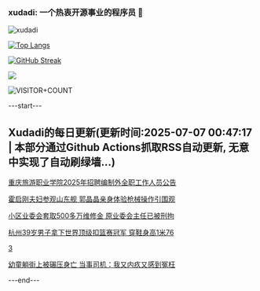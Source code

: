 ### xudadi: 一个热衷开源事业的程序员 👋

![xudadi](https://github-readme-stats-git-masterorgs-github-readme-stats-team.vercel.app/api?username=xudadi)

[![Top Langs](https://github-readme-stats.vercel.app/api/top-langs/?username=xudadi)](https://github.com/anuraghazra/github-readme-stats)

[![GitHub Streak](https://streak-stats.demolab.com?user=xudadi&locale=zh_Hans)](https://git.io/streak-stats)

![](https://raw.githubusercontent.com/xudadi/xudadi/main/assets/github-contribution-grid-snake.svg)

![VISITOR+COUNT](https://komarev.com/ghpvc/?username=xudadi&label=VISITOR+COUNT)


---start---

## Xudadi的每日更新(更新时间:2025-07-07 00:47:17 | 本部分通过Github Actions抓取RSS自动更新, 无意中实现了自动刷绿墙...)

[重庆旅游职业学院2025年招聘编制外全职工作人员公告](https://www.gongkaoleida.com/article/2492855)

[霍启刚夫妇参观山东舰 郭晶晶亲身体验枪械操作引围观](https://m.163.com/news/article/K3Q1VHF90550B6IS.html)

[小区业委会套取500多万维修金 原业委会主任已被刑拘](https://m.163.com/news/article/K3Q1JRKI053469LG.html)

[杭州39岁男子拿下世界顶级扣篮赛冠军 穿鞋身高1米76](https://m.163.com/news/article/K3PTIF8A051492LM.html)

[3](https://m.163.com/touch/news/sub/domestic)

[幼童躺街上被碾压身亡 当事司机：我又内疚又感到冤枉](https://m.163.com/news/article/K3PRD6LM053469LG.html)

---end---
